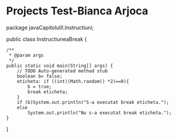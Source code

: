 Projects Test-Bianca Arjoca
======================
package javaCapitolulII.Instructiuni;

public class InstructiuneaBreak {

	/**
	 * @param args
	 */
	public static void main(String[] args) {
		// TODO Auto-generated method stub
		boolean b= false;
		eticheta: if ((int)(Math.random() *2)==0){
			b = true;
			break eticheta;
		}
		if (b)System.out.println("S-a executat break eticheta.");
		else
			System.out.println("Nu s-a executat break eticheta.");
	}

}

